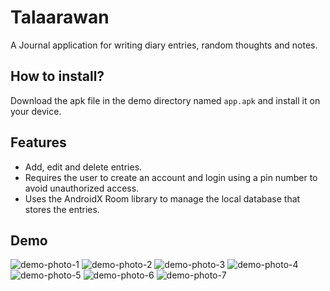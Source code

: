 # Talaarawan
A Journal application for writing diary entries, random thoughts and notes.

## How to install?
Download the apk file in the demo directory named `app.apk` and install it on your device.

## Features
* Add, edit and delete entries.
* Requires the user to create an account and login using a pin number to avoid unauthorized access.
* Uses the AndroidX Room library to manage the local database that stores the entries.

## Demo
![demo-photo-1](https://github.com/aaronalba/talaarawan/blob/main/demo/demo1.png)
![demo-photo-2](https://github.com/aaronalba/talaarawan/blob/main/demo/demo2.png)
![demo-photo-3](https://github.com/aaronalba/talaarawan/blob/main/demo/demo3.png)
![demo-photo-4](https://github.com/aaronalba/talaarawan/blob/main/demo/demo4.png)
![demo-photo-5](https://github.com/aaronalba/talaarawan/blob/main/demo/demo5.png)
![demo-photo-6](https://github.com/aaronalba/talaarawan/blob/main/demo/demo6.png)
![demo-photo-7](https://github.com/aaronalba/talaarawan/blob/main/demo/demo7.png)
